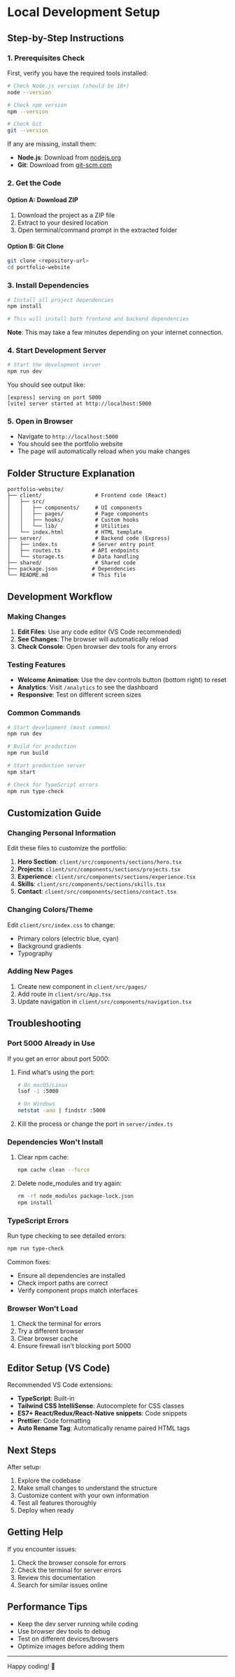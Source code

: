 # Local Development Setup

## Step-by-Step Instructions

### 1. Prerequisites Check

First, verify you have the required tools installed:

```bash
# Check Node.js version (should be 18+)
node --version

# Check npm version
npm --version

# Check Git
git --version
```

If any are missing, install them:
- **Node.js**: Download from [nodejs.org](https://nodejs.org/)
- **Git**: Download from [git-scm.com](https://git-scm.com/)

### 2. Get the Code

#### Option A: Download ZIP
1. Download the project as a ZIP file
2. Extract to your desired location
3. Open terminal/command prompt in the extracted folder

#### Option B: Git Clone
```bash
git clone <repository-url>
cd portfolio-website
```

### 3. Install Dependencies

```bash
# Install all project dependencies
npm install

# This will install both frontend and backend dependencies
```

**Note**: This may take a few minutes depending on your internet connection.

### 4. Start Development Server

```bash
# Start the development server
npm run dev
```

You should see output like:
```
[express] serving on port 5000
[vite] server started at http://localhost:5000
```

### 5. Open in Browser

- Navigate to `http://localhost:5000`
- You should see the portfolio website
- The page will automatically reload when you make changes

## Folder Structure Explanation

```
portfolio-website/
├── client/                 # Frontend code (React)
│   ├── src/
│   │   ├── components/     # UI components
│   │   ├── pages/          # Page components
│   │   ├── hooks/          # Custom hooks
│   │   └── lib/            # Utilities
│   └── index.html          # HTML template
├── server/                 # Backend code (Express)
│   ├── index.ts           # Server entry point
│   ├── routes.ts          # API endpoints
│   └── storage.ts         # Data handling
├── shared/                 # Shared code
├── package.json           # Dependencies
└── README.md              # This file
```

## Development Workflow

### Making Changes

1. **Edit Files**: Use any code editor (VS Code recommended)
2. **See Changes**: The browser will automatically reload
3. **Check Console**: Open browser dev tools for any errors

### Testing Features

- **Welcome Animation**: Use the dev controls button (bottom right) to reset
- **Analytics**: Visit `/analytics` to see the dashboard
- **Responsive**: Test on different screen sizes

### Common Commands

```bash
# Start development (most common)
npm run dev

# Build for production
npm run build

# Start production server
npm start

# Check for TypeScript errors
npm run type-check
```

## Customization Guide

### Changing Personal Information

Edit these files to customize the portfolio:

1. **Hero Section**: `client/src/components/sections/hero.tsx`
2. **Projects**: `client/src/components/sections/projects.tsx`
3. **Experience**: `client/src/components/sections/experience.tsx`
4. **Skills**: `client/src/components/sections/skills.tsx`
5. **Contact**: `client/src/components/sections/contact.tsx`

### Changing Colors/Theme

Edit `client/src/index.css` to change:
- Primary colors (electric blue, cyan)
- Background gradients
- Typography

### Adding New Pages

1. Create new component in `client/src/pages/`
2. Add route in `client/src/App.tsx`
3. Update navigation in `client/src/components/navigation.tsx`

## Troubleshooting

### Port 5000 Already in Use

If you get an error about port 5000:

1. Find what's using the port:
   ```bash
   # On macOS/Linux
   lsof -i :5000
   
   # On Windows
   netstat -ano | findstr :5000
   ```

2. Kill the process or change the port in `server/index.ts`

### Dependencies Won't Install

1. Clear npm cache:
   ```bash
   npm cache clean --force
   ```

2. Delete node_modules and try again:
   ```bash
   rm -rf node_modules package-lock.json
   npm install
   ```

### TypeScript Errors

Run type checking to see detailed errors:
```bash
npm run type-check
```

Common fixes:
- Ensure all dependencies are installed
- Check import paths are correct
- Verify component props match interfaces

### Browser Won't Load

1. Check the terminal for errors
2. Try a different browser
3. Clear browser cache
4. Ensure firewall isn't blocking port 5000

## Editor Setup (VS Code)

Recommended VS Code extensions:
- **TypeScript**: Built-in
- **Tailwind CSS IntelliSense**: Autocomplete for CSS classes
- **ES7+ React/Redux/React-Native snippets**: Code snippets
- **Prettier**: Code formatting
- **Auto Rename Tag**: Automatically rename paired HTML tags

## Next Steps

After setup:
1. Explore the codebase
2. Make small changes to understand the structure
3. Customize content with your own information
4. Test all features thoroughly
5. Deploy when ready

## Getting Help

If you encounter issues:
1. Check the browser console for errors
2. Check the terminal for server errors
3. Review this documentation
4. Search for similar issues online

## Performance Tips

- Keep the dev server running while coding
- Use browser dev tools to debug
- Test on different devices/browsers
- Optimize images before adding them

---

Happy coding! 🚀